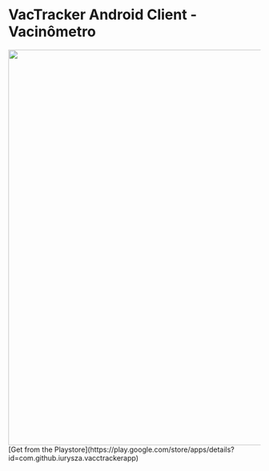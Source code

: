 # VacTracker Android Client - Vacinômetro

<img src="https://user-images.githubusercontent.com/4378161/129293157-6a51f92f-bcbf-4082-94a0-2bb029d392eb.png" height="790">
[Get from the Playstore](https://play.google.com/store/apps/details?id=com.github.iurysza.vacctrackerapp)
